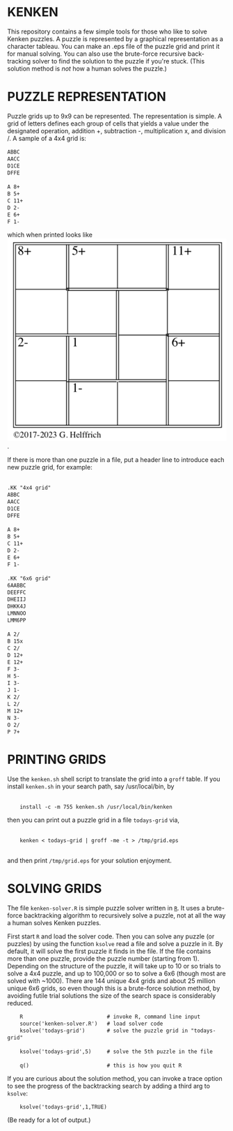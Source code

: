 KENKEN
======

This repository contains a few simple tools for those who like to solve Kenken
puzzles.  A puzzle is represented by a graphical representation as a character
tableau.  You can make an .eps file of the puzzle grid and print it for manual
solving.  You can also use the brute-force recursive back-tracking solver to
find the solution to the puzzle if you're stuck.  (This solution method is
*not* how a human solves the puzzle.)

PUZZLE REPRESENTATION
=====================

Puzzle grids up to 9x9 can be represented.  The representation is simple.
A grid of letters defines each group of cells that yields a value under the
designated operation, addition +, subtraction -, multiplication x, and
division /.  A sample of a 4x4 grid is:

```
ABBC
AACC
D1CE
DFFE

A 8+
B 5+
C 11+
D 2-
E 6+
F 1-
```
which when printed looks like ![this grid image](/4x4.png).

If there is more than one puzzle in a file, put a header line to introduce
each new puzzle grid, for example:
```

.KK "4x4 grid"
ABBC
AACC
D1CE
DFFE

A 8+
B 5+
C 11+
D 2-
E 6+
F 1-

.KK "6x6 grid"
6AABBC
DEEFFC
DHEIIJ
DHKK4J
LMNNOO
LMM6PP

A 2/
B 15x
C 2/
D 12+
E 12+
F 3-
H 5-
I 3-
J 1-
K 2/
L 2/
M 12+
N 3-
O 2/
P 7+
```

PRINTING GRIDS
==============

Use the `kenken.sh` shell script to translate the grid into a `groff` table.
If you install `kenken.sh` in your search path, say /usr/local/bin, by
```

    install -c -m 755 kenken.sh /usr/local/bin/kenken

```
then you can print out a puzzle grid in a file `todays-grid` via,
```

    kenken < todays-grid | groff -me -t > /tmp/grid.eps


```
and then print `/tmp/grid.eps` for your solution enjoyment.

SOLVING GRIDS
=============

The file `kenken-solver.R` is simple puzzle solver written in
[`R`](https://cran.r-project.org).  It uses a brute-force backtracking algorithm
to recursively solve a puzzle, not at all the way a human solves Kenken puzzles.

First start `R` and load the solver code.  Then you can solve any puzzle (or
puzzles) by using the function `ksolve` read a file and solve a puzzle in it.
By default, it will solve the first puzzle it finds in the file.  If the file
contains more than one puzzle, provide the puzzle number (starting from 1).
Depending on the structure of the puzzle, it will take up to 10 or so trials to
solve a 4x4 puzzle, and up to 100,000 or so to solve a 6x6 (though most are
solved with ~1000).  There are 144 unique 4x4 grids and about 25 million unique
6x6 grids, so even though this is a brute-force solution method, by avoiding
futile trial solutions the size of the search space is considerably reduced.
```
    R                           # invoke R, command line input
    source('kenken-solver.R')   # load solver code
    ksolve('todays-grid')       # solve the puzzle grid in "todays-grid"

    ksolve('todays-grid',5)     # solve the 5th puzzle in the file

    q()                         # this is how you quit R
```

If you are curious about the solution method, you can invoke a trace option to
see the progress of the backtracking search by adding a third arg to `ksolve`:

```
    ksolve('todays-grid',1,TRUE)
```
(Be ready for a lot of output.)
